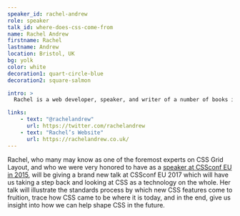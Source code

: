 ```yaml
---
speaker_id: rachel-andrew
role: speaker
talk_id: where-does-css-come-from
name: Rachel Andrew
firstname: Rachel
lastname: Andrew
location: Bristol, UK
bg: yolk
color: white
decoration1: quart-circle-blue
decoration2: square-salmon

intro: >
  Rachel is a web developer, speaker, and writer of a number of books including <a href="https://abookapart.com/products/get-ready-for-css-grid-layout">Get Ready for CSS Grid Layout</a> published by A Book Apart. She is an Invited Expert to the CSS Working Group, a Google Developer Expert and co-founder of <a href="https://grabaperch.com">Perch CMS</a>.

links:
    - text: "@rachelandrew"
      url: https://twitter.com/rachelandrew
    - text: "Rachel’s Website"
      url: https://rachelandrew.co.uk/
---
```


<p>
Rachel, who many may know as one of the foremost experts on CSS Grid Layout, and who we were very honored to have as a <a href="https://www.youtube.com/watch?v=GRexIOtGhBU">speaker at CSSconf EU in 2015</a>, will be giving a brand new talk at CSSconf EU 2017 which will have us taking a step back and looking at CSS as a technology on the whole. Her talk will illustrate the standards process by which new CSS features come to fruition, trace how CSS came to be where it is today, and in the end, give us insight into how we can help shape CSS in the future.
</p>
